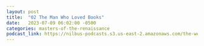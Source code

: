 ```yaml
---
layout: post
title:  "02 The Man Who Loved Books"
date:   2023-07-09 06:02:00 -0500
categories: masters-of-the-renaissance
podcast_link: https://nilbus-podcasts.s3.us-east-2.amazonaws.com/the-well-trained-mind/Masters%20of%20the%20Renaissance/02%20The%20Man%20Who%20Loved%20Books.mp3
---
```

